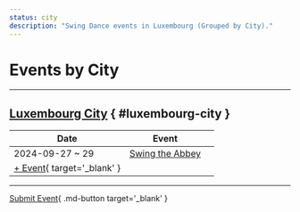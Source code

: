```yaml
---
status: city
description: "Swing Dance events in Luxembourg (Grouped by City)."
---
```


# Events by City

---

## <a id=luxembourg-city></a>[Luxembourg City](#luxembourg-city) { #luxembourg-city }

| Date | Event | |
| --- | --- | --- |
| 2024-09-27 ~ 29 | [Swing the Abbey](swing-the-abbey-2024.md) |  |
| [+ Event](https://github.com/swingdance/events/issues/new?assignees=&labels=add+event&projects=&template=02-add_entity.yml&title=%5B2024%2Flb_LU%5D%20%3CName%3E&region=lb_LU&province=Luxembourg%20City&city=Luxembourg%20City&org_id=&date_starts=2024-&date_ends=2024-){ target='_blank' }

---

[Submit Event](https://github.com/swingdance/events/issues/new?assignees=&labels=add+event&projects=&template=02-add_entity.yml&title=%5Blb_LU%5D%20%3CName%3E&region=lb_LU&province=&city=&org_id=2024){ .md-button target='_blank' }
